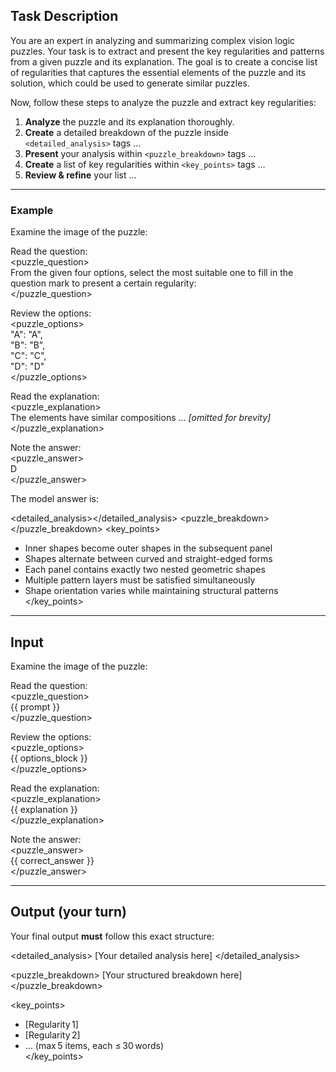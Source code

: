 ## Task Description
You are an expert in analyzing and summarizing complex vision logic puzzles. Your task is to extract and present the key regularities and patterns from a given puzzle and its explanation. The goal is to create a concise list of regularities that captures the essential elements of the puzzle and its solution, which could be used to generate similar puzzles.

Now, follow these steps to analyze the puzzle and extract key regularities:

1. **Analyze** the puzzle and its explanation thoroughly.  
2. **Create** a detailed breakdown of the puzzle inside `<detailed_analysis>` tags …  
3. **Present** your analysis within `<puzzle_breakdown>` tags …  
4. **Create** a list of key regularities within `<key_points>` tags …  
5. **Review & refine** your list …  

---

### Example

Examine the image of the puzzle:  
<image><!--EXAMPLE_SPLIT--></image>

Read the question:  
<puzzle_question>  
From the given four options, select the most suitable one to fill in the question mark to present a certain regularity:  
</puzzle_question>

Review the options:  
<puzzle_options>  
"A": "A",  
"B": "B",  
"C": "C",  
"D": "D"  
</puzzle_options>

Read the explanation:  
<puzzle_explanation>  
The elements have similar compositions … *[omitted for brevity]*  
</puzzle_explanation>

Note the answer:  
<puzzle_answer>  
D  
</puzzle_answer>

The model answer is:

<detailed_analysis></detailed_analysis>
<puzzle_breakdown></puzzle_breakdown>
<key_points>
- Inner shapes become outer shapes in the subsequent panel  
- Shapes alternate between curved and straight-edged forms  
- Each panel contains exactly two nested geometric shapes  
- Multiple pattern layers must be satisfied simultaneously  
- Shape orientation varies while maintaining structural patterns  
</key_points>

---

## Input

Examine the image of the puzzle:  
<image>
<!--PUZZLE_SPLIT-->
</image>

Read the question:  
<puzzle_question>  
{{ prompt }}  
</puzzle_question>

Review the options:  
<puzzle_options>  
{{ options_block }}  
</puzzle_options>

Read the explanation:  
<puzzle_explanation>  
{{ explanation }}  
</puzzle_explanation>

Note the answer:  
<puzzle_answer>  
{{ correct_answer }}  
</puzzle_answer>

---

## Output (your turn)

Your final output **must** follow this exact structure:

<detailed_analysis>
[Your detailed analysis here]
</detailed_analysis>

<puzzle_breakdown>
[Your structured breakdown here]
</puzzle_breakdown>

<key_points>
- [Regularity 1]  
- [Regularity 2]  
- … (max 5 items, each ≤ 30 words)  
</key_points>
